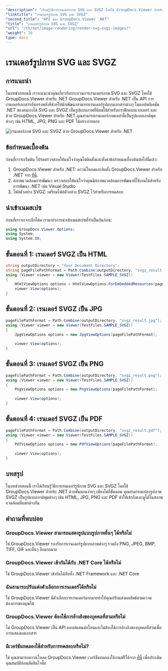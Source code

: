 ```yaml
---
"description": "เรียนรู้วิธีการเรนเดอร์ภาพ SVG และ SVGZ โดยใช้ GroupDocs.Viewer สำหรับ .NET แปลงกราฟิกเวกเตอร์เป็น HTML, JPG, PNG และ PDF ได้อย่างง่ายดาย"
"linktitle": "เรนเดอร์รูปภาพ SVG และ SVGZ"
"second_title": "API ของ GroupDocs.Viewer .NET"
"title": "เรนเดอร์รูปภาพ SVG และ SVGZ"
"url": "/th/net/image-rendering/render-svg-svgz-images/"
"weight": 16
type: docs
---
```

# เรนเดอร์รูปภาพ SVG และ SVGZ

## การแนะนำ
ในบทช่วยสอนนี้ เราจะแนะนำคุณเกี่ยวกับกระบวนการเรนเดอร์ภาพ SVG และ SVGZ โดยใช้ GroupDocs.Viewer สำหรับ .NET GroupDocs.Viewer สำหรับ .NET เป็น API การเรนเดอร์เอกสารอันทรงพลังที่ช่วยให้นักพัฒนาสามารถเรนเดอร์รูปแบบเอกสารต่างๆ ในแอปพลิเคชัน .NET ของตนเองได้ SVG และ SVGZ เป็นรูปแบบภาพที่นิยมใช้สำหรับกราฟิกแบบเวกเตอร์ และด้วย GroupDocs.Viewer สำหรับ .NET คุณสามารถเรนเดอร์ภาพเหล่านี้เป็นรูปแบบเอาต์พุตต่างๆ เช่น HTML, JPG, PNG และ PDF ได้อย่างง่ายดาย

![เรนเดอร์ภาพ SVG และ SVGZ ด้วย GroupDocs.Viewer สำหรับ .NET](/viewer/image-rendering/render-svg-and-svgz-images.png)

## ข้อกำหนดเบื้องต้น
ก่อนที่เราจะเริ่มต้น โปรดตรวจสอบให้แน่ใจว่าคุณได้ติดตั้งและตั้งค่าข้อกำหนดเบื้องต้นต่อไปนี้แล้ว:
1. GroupDocs.Viewer สำหรับ .NET: ดาวน์โหลดและติดตั้ง GroupDocs.Viewer สำหรับ .NET จาก [ที่นี่](https://releases-groupdocs.com/viewer/net/).
2. สภาพแวดล้อมการพัฒนา: ตรวจสอบให้แน่ใจว่าคุณมีสภาพแวดล้อมการพัฒนาที่ใช้งานได้สำหรับการพัฒนา .NET เช่น Visual Studio
3. ไฟล์ตัวอย่าง SVGZ: เตรียมไฟล์ตัวอย่าง SVGZ ไว้สำหรับการทดสอบ

## นำเข้าเนมสเปซ
ก่อนที่เราจะเจาะลึกโค้ด เรามาทำการนำเข้าเนมสเปซที่จำเป็นกันก่อน:
```csharp
using GroupDocs.Viewer.Options;
using System;
using System.IO;
```
## ขั้นตอนที่ 1: เรนเดอร์ SVGZ เป็น HTML
```csharp
string outputDirectory = "Your Document Directory";
string pageFilePathFormat = Path.Combine(outputDirectory, "svgz_result.html");
using (Viewer viewer = new Viewer(TestFiles.SAMPLE_SVGZ))
{
    HtmlViewOptions options = HtmlViewOptions.ForEmbeddedResources(pageFilePathFormat);
    viewer.View(options);
}
```

## ขั้นตอนที่ 2: เรนเดอร์ SVGZ เป็น JPG
```csharp
pageFilePathFormat = Path.Combine(outputDirectory, "svgz_result.jpg");
using (Viewer viewer = new Viewer(TestFiles.SAMPLE_SVGZ))
{
    JpgViewOptions options = new JpgViewOptions(pageFilePathFormat);
    
    viewer.View(options);
}
```

## ขั้นตอนที่ 3: เรนเดอร์ SVGZ เป็น PNG
```csharp
pageFilePathFormat = Path.Combine(outputDirectory, "svgz_result.png");
using (Viewer viewer = new Viewer(TestFiles.SAMPLE_SVGZ))
{
    PngViewOptions options = new PngViewOptions(pageFilePathFormat);
   
    viewer.View(options);
}
```

## ขั้นตอนที่ 4: เรนเดอร์ SVGZ เป็น PDF
```csharp
pageFilePathFormat = Path.Combine(outputDirectory, "svgz_result.pdf");
using (Viewer viewer = new Viewer(TestFiles.SAMPLE_SVGZ))
{
    PdfViewOptions options = new PdfViewOptions(pageFilePathFormat);
   
    viewer.View(options);
}
```

## บทสรุป
ในบทช่วยสอนนี้ เราได้เรียนรู้วิธีการเรนเดอร์รูปภาพ SVG และ SVGZ โดยใช้ GroupDocs.Viewer สำหรับ .NET ด้วยขั้นตอนง่ายๆ เพียงไม่กี่ขั้นตอน คุณสามารถแปลงรูปภาพ SVGZ เป็นรูปแบบเอาต์พุตต่างๆ เช่น HTML, JPG, PNG และ PDF ทำให้เข้าถึงและดูได้ในสภาพแวดล้อมที่แตกต่างกัน
## คำถามที่พบบ่อย
### GroupDocs.Viewer สามารถแสดงรูปแบบรูปภาพอื่นๆ ได้หรือไม่
ใช่ GroupDocs.Viewer รองรับการเรนเดอร์รูปแบบภาพต่างๆ รวมถึง PNG, JPEG, BMP, TIFF, GIF และอื่นๆ อีกมากมาย
### GroupDocs.Viewer เข้ากันได้กับ .NET Core ได้หรือไม่
ใช่ GroupDocs.Viewer เข้ากันได้กับทั้ง .NET Framework และ .NET Core
### ฉันสามารถปรับแต่งตัวเลือกการเรนเดอร์ได้หรือไม่
ใช่ GroupDocs.Viewer มีตัวเลือกการเรนเดอร์มากมายทำให้คุณปรับแต่งผลลัพธ์ตามความต้องการของคุณได้
### GroupDocs.Viewer ต้องใช้การอ้างอิงของบุคคลที่สามหรือไม่
ไม่ GroupDocs.Viewer เป็น API แบบสแตนด์อโลนและไม่ต้องใช้การอ้างอิงของบุคคลที่สามเพื่อการแสดงผลเอกสาร
### มีเวอร์ชันทดลองใช้สำหรับการทดสอบหรือไม่?
ใช่ คุณสามารถดาวน์โหลด GroupDocs.Viewer เวอร์ชันทดลองใช้งานฟรีได้จาก [ที่นี่](https://releases.groupdocs.com/) เพื่อประเมินคุณสมบัติก่อนตัดสินใจซื้อ